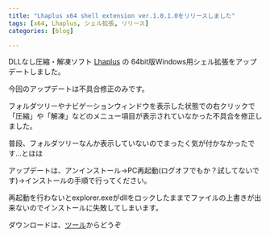```yaml
---
title: "Lhaplus x64 shell extension ver.1.0.1.0をリリースしました"
tags: [x64, Lhaplus, シェル拡張, リリース]
categories: [blog]

---
```


DLLなし圧縮・解凍ソフト [Lhaplus][1] の 64bit版Windows用シェル拡張をアップデートしました。

 [1]: http://hoehoe.com/

今回のアップデートは不具合修正のみです。

フォルダツリーやナビゲーションウィンドウを表示した状態での右クリックで「圧縮」や「解凍」などのメニュー項目が表示されていなかった不具合を修正しました。

普段、フォルダツリーなんか表示していないのでまったく気が付かなかったです...とほほ



  


アップデートは、アンインストール→PC再起動(ログオフでもか？試してないです)→インストールの手順で行ってください。

再起動を行わないとexplorer.exeがdllをロックしたままでファイルの上書きが出来ないのでインストールに失敗してしまいます。



  


ダウンロードは、[ツール][2]からどうぞ

 [2]: /soft/tool